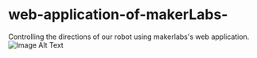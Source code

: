 # web-application-of-makerLabs-
Controlling the directions of  our robot using makerlabs's web application.
![Image Alt Text](https://github.com/your-username/your-repo/raw/main/path/to/your-image.jpg)
